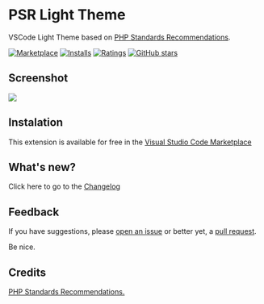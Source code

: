 # PSR Light Theme

VSCode Light Theme based on [PHP Standards Recommendations]([https://www.php-fig.org/](https://www.php-fig.org/)).

[![Marketplace](https://vsmarketplacebadge.apphb.com/version/brunobandev.psr-theme-vscode.svg)](https://marketplace.visualstudio.com/items/brunobandev.psr-theme-vscode) [![Installs](https://vsmarketplacebadge.apphb.com/installs/brunobandev.psr-theme-vscode.svg)](https://marketplace.visualstudio.com/items/brunobandev.psr-theme-vscode) [![Ratings](https://vsmarketplacebadge.apphb.com/rating-short/brunobandev.psr-theme-vscode.svg)](https://marketplace.visualstudio.com/items/brunobandev.psr-theme-vscode) [![GitHub stars](https://img.shields.io/github/stars/brunobandev/psr-theme-vscode.svg?style=social&label=Star&maxAge=2592000)](https://github.com/brunobandev/psr-theme-vscode)

## Screenshot

![](https://raw.githubusercontent.com/brunobandev/psr-theme-vscode/master/screenshots/preview.png)

## Instalation

This extension is available for free in the [Visual Studio Code Marketplace](https://marketplace.visualstudio.com/items?itemName=brunobandev.psr-theme-vscode)

## What's new?

Click here to go to the [Changelog](https://github.com/brunobandev/psr-theme-vscode/blob/master/CHANGELOG.md)

## Feedback

If you have suggestions, please  [open an issue](https://github.com/brunobandev/psr-theme-vscode/issues)  or better yet, a  [pull request](https://github.com/brunobandev/psr-theme-vscode/pulls).

Be nice.

## Credits

[PHP Standards Recommendations.]([https://www.php-fig.org/](https://www.php-fig.org/))
